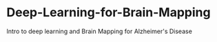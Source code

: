 # Deep-Learning-for-Brain-Mapping
Intro to deep learning and Brain Mapping for Alzheimer's Disease 
